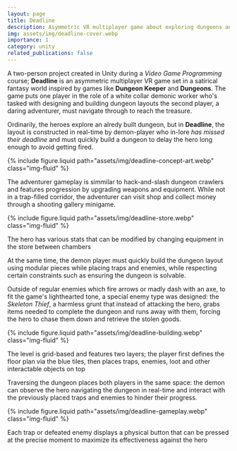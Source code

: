 ```yaml
---
layout: page
title: Deadline
description: Asymmetric VR multiplayer game about exploring dungeons and missing deadlines
img: assets/img/deadline-cover.webp
importance: 1
category: unity
related_publications: false
---
```


A two-person project created in Unity during a *Video Game Programming* course; **Deadline** is an asymmetric multiplayer VR game set in a satirical fantasy world inspired by games like **Dungeon Keeper** and **Dungeons**. The game puts one player in the role of a white collar demonic worker who's tasked with designing and building dungeon layouts the second player, a daring adventurer, must navigate through to reach the treasure.

Ordinarily, the heroes explore an alredy built dungeon, but in **Deadline**, the layout is constructed in real-time by demon-player who in-lore *has missed their deadline* and must quickly build a dungeon to delay the hero long enough to avoid getting fired.

{% include figure.liquid path="assets/img/deadline-concept-art.webp" class="img-fluid" %}

The adventurer gameplay is simmilar to hack-and-slash dungeon crawlers and features progression by upgrading weapons and equipment. While not in a trap-filled corridor, the adventurer can visit shop and collect money through a shooting gallery minigame.

{% include figure.liquid path="assets/img/deadline-store.webp" class="img-fluid" %}

<div class="caption">
    The hero has various stats that can be modified by changing equipment in the store between chambers
</div>

At the same time, the demon player must quickly build the dungeon layout using modular pieces while placing traps and enemies, while respecting certain constraints such as ensuring the dungeon is solvable. 

Outside of regular enemies which fire arrows or madly dash with an axe, to fit the game's lighthearted tone, a special enemy type was designed: the *Skeleton Thief*, a harmless grunt that instead of attacking the hero, grabs items needed to complete the dungeon and runs away with them, forcing the hero to chase them down and retrieve the stolen goods.

{% include figure.liquid path="assets/img/deadline-building.webp" class="img-fluid" %}

<div class="caption">
    The level is grid-based and features two layers; the player first defines the floor plan via the blue tiles, then places traps, enemies, loot and other interactable objects on top
</div>

Traversing the dungeon places both players in the same space: the demon can observe the hero navigating the dungeon in real-time and interact with the previously placed traps and enemies to hinder their progress.

{% include figure.liquid path="assets/img/deadline-gameplay.webp" class="img-fluid" %}


<div class="caption">
    Each trap or defeated enemy displays a physical button that can be pressed at the precise moment to maximize its effectiveness against the hero
</div>